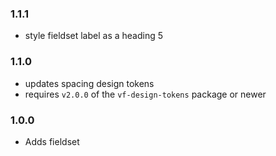 ### 1.1.1

* style fieldset label as a heading 5

### 1.1.0

* updates spacing design tokens
* requires `v2.0.0` of the `vf-design-tokens` package or newer

### 1.0.0

* Adds fieldset
